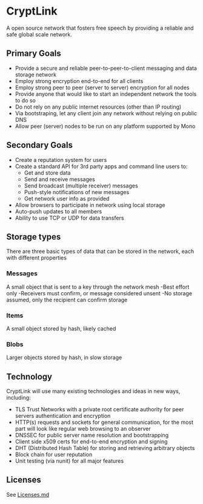 ﻿# CryptLink
A open source network that fosters free speech by providing a reliable and safe global scale network.

## Primary Goals
* Provide a secure and reliable peer-to-peer-to-client messaging and data storage network
* Employ strong encryption end-to-end for all clients
* Employ strong peer to peer (server to server) encryption for all nodes
* Provide anyone that would like to start an independent network the tools to do so
* Do not rely on any public internet resources (other than IP routing)
* Via bootstraping, let any client join any network without relying on public DNS
* Allow peer (server) nodes to be run on any platform supported by Mono

## Secondary Goals
* Create a reputation system for users
* Create a standard API for 3rd party apps and command line users to:
  * Get and store data
  * Send and receive messages
  * Send broadcast (multiple receiver) messages
  * Push-style notifications of new messages
  * Get network user info as provided
* Allow browsers to participate in network using local storage
* Auto-push updates to all members
* Ability to use TCP or UDP for data transfers

## Storage types
There are three basic types of data that can be stored in the network, each with different properties

### Messages
A small object that is sent to a key through the network mesh
-Best effort only
-Receivers must confirm, or message considered unsent
-No storage assumed, only the recipient can confirm storage

### Items
A small object stored by hash, likely cached

### Blobs
Larger objects stored by hash, in slow storage

## Technology
CryptLink will use many existing technologies and ideas in new ways, including:

* TLS Trust Networks with a private root certificate authority for peer servers authentication and encryption
* HTTP(s) requests and sockets for general communication, for the most part will look like regular web browsing to an observer
* DNSSEC for public server name resolution and bootstrapping
* Client side x509 certs for end-to-end encryption and signing
* DHT (Distributed Hash Table) for storing and retrieving arbitrary objects
* Block chain for user reputation
* Unit testing (via nunit) for all major features

## Licenses
See [Licenses.md](Licenses.md)
